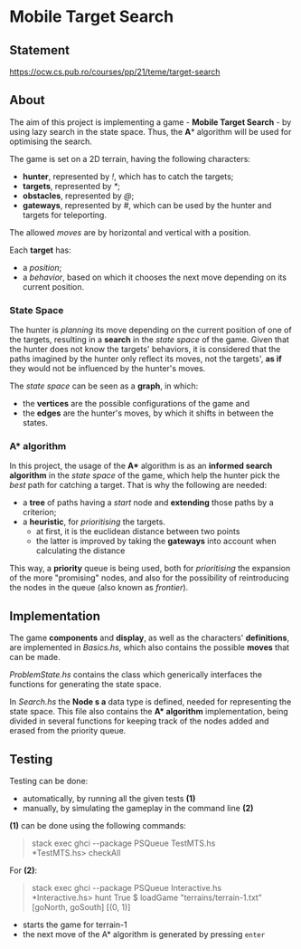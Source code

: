 # Mobile Target Search

## Statement

https://ocw.cs.pub.ro/courses/pp/21/teme/target-search

## About

The aim of this project is implementing a game - **Mobile Target Search** - by using lazy search in the state space. Thus, the **A*** algorithm will be used for optimising the search.

The game is set on a 2D terrain, having the following characters:

- **hunter**, represented by *!*, which has to catch the targets;
- **targets**, represented by *\**;
- **obstacles**, represented by *@*;
- **gateways**, represented by *#*, which can be used by the hunter and targets for teleporting.

The allowed *moves* are by horizontal and vertical with a position.

Each **target** has:

- a *position*;
- a *behavior*, based on which it chooses the next move depending on its current position.

### **State Space**

The hunter is *planning* its move depending on the current position of one of the targets, resulting in a **search** in the *state space* of the game. Given that the hunter does not know the targets' behaviors, it is considered that the paths imagined by the hunter only reflect its moves, not the targets', **as if** they would not be influenced by the hunter's moves.

The *state space* can be seen as a **graph**, in which:

- the **vertices** are the possible configurations of the game and
- the **edges** are the hunter's moves, by which it shifts in between the states.

### **A\* algorithm**

In this project, the usage of the **A\*** algorithm is as an **informed search algorithm** in the *state space* of the game, which help the hunter pick the *best* path for catching a target. That is why the following are needed:

- a **tree** of paths having a *start* node and **extending** those paths by a criterion;
- a **heuristic**, for *prioritising* the targets.
    - at first, it is the euclidean distance between two points
    - the latter is improved by taking the **gateways** into account when calculating the distance

This way, a **priority** queue is being used, both for *prioritising* the expansion of the more "promising" nodes, and also for the possibility of reintroducing the nodes in the queue (also known as *frontier*).

## Implementation

The game **components** and **display**, as well as the characters' **definitions**, are implemented in *Basics.hs*, which also contains the possible **moves** that can be made.

*ProblemState.hs* contains the class which generically interfaces the functions for generating the state space.

In *Search.hs* the **Node s a** data type is defined, needed for representing the state space. This file also contains the **A\* algorithm** implementation, being divided in several functions for keeping track of the nodes added and erased from the priority queue.

## Testing

Testing can be done:

- automatically, by running all the given tests **(1)**
- manually, by simulating the gameplay in the command line **(2)**

**(1)** can be done using the following commands:

> stack exec ghci --package PSQueue TestMTS.hs\
> *TestMTS.hs> checkAll

For **(2)**:

> stack exec ghci --package PSQueue Interactive.hs\
> *Interactive.hs> hunt True $ loadGame "terrains/terrain-1.txt" [goNorth, goSouth] [(0, 1)]
- starts the game for terrain-1
- the next move of the A* algorithm is generated by pressing `enter`

